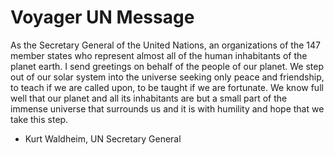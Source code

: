 # Voyager UN Message

As the Secretary General of the United Nations, an organizations of the 147 member states who represent almost all of the human inhabitants of the planet earth. I send greetings on behalf of the people of our planet. We step out of our solar system into the universe seeking only peace and friendship, to teach if we are called upon, to be taught if we are fortunate. We know full well that our planet and all its inhabitants are but a small part of the immense universe that surrounds us and it is with humility and hope that we take this step.

- Kurt Waldheim, UN Secretary General 